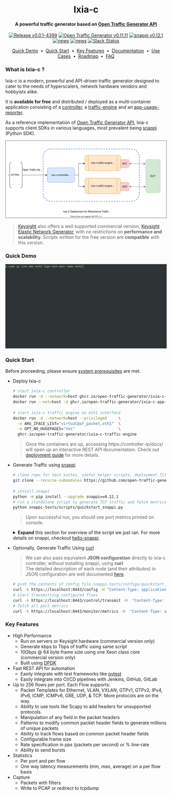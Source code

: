 <h1 align="center">
  <br>
  Ixia-c
  <br>
</h1>

<h4 align="center">
  A powerful traffic generator based on <a href="https://github.com/open-traffic-generator/models" target="_blank">Open Traffic Generator API</a>
</h4>

<p align="center">
  <a href="https://github.com/orgs/open-traffic-generator/packages/container/package/ixia-c-controller"><img alt="Release v0.0.1-4399" src="https://img.shields.io/badge/release-v0.0.1--4399-brightgreen"></a>
  <a href="https://redocly.github.io/redoc/?url=https://raw.githubusercontent.com/open-traffic-generator/models/v0.11.11/artifacts/openapi.yaml"><img alt="Open Traffic Generator v0.11.11" src="https://img.shields.io/badge/open--traffic--generator-v0.11.11-brightgreen"></a>
  <a href="https://pypi.org/project/snappi/0.12.1"><img alt="snappi v0.12.1" src="https://img.shields.io/badge/snappi-v0.12.1-brightgreen"></a>
  <a href="docs/news.md"><img alt="news" src="https://img.shields.io/badge/-news-blue?logo=github"></a>
  <a href="docs/contribute.md"><img alt="news" src="https://img.shields.io/badge/-contribute-blue?logo=github"></a>
  <a href="docs/support.md"><img alt="Slack Status" src="https://img.shields.io/badge/slack-support-blue?logo=slack"></a>
</p>

<p align="center">
  <a href="#quick-demo">Quick Demo</a> &nbsp;•&nbsp;
  <a href="#quick-start">Quick Start</a> &nbsp;•&nbsp;
  <a href="#key-features">Key Features</a> &nbsp;•&nbsp;
  <a href="docs/readme.md">Documentation</a> &nbsp;•&nbsp;
  <a href="docs/usecases.md">Use Cases</a> &nbsp;•&nbsp;
  <a href="docs/roadmap.md">Roadmap</a> &nbsp;•&nbsp;
  <a href="docs/faq.md">FAQ</a>
  <br>
</p>

### What is Ixia-c ?

Ixia-c is a modern, powerful and API-driven traffic generator designed to cater to the needs of hyperscalers, network hardware vendors and hobbyists alike.

It is **available for free** and distributed / deployed as a multi-container application consisting of a [controller](https://github.com/orgs/open-traffic-generator/packages/container/package/ixia-c-controller), a [traffic-engine](https://github.com/orgs/open-traffic-generator/packages/container/package/ixia-c-traffic-engine) and an [app-usage-reporter](https://github.com/orgs/open-traffic-generator/packages/container/package/ixia-c-app-usage-reporter).

As a reference implementation of [Open Traffic Generator API](https://github.com/open-traffic-generator/models), Ixia-c supports client SDKs in various languages, most prevalent being [snappi](https://pypi.org/project/snappi/) (Python SDK).

<p align="center">
<img src="docs/res/ixia-c.drawio.svg" alt="Ixia-c Deployment for Bidirectional Traffic">
</p>

> [Keysight](https://www.keysight.com) also offers a well supported commercial version, [Keysight Elastic Network Generator](https://www.keysight.com/us/en/products/network-test/protocol-load-test/keysight-elastic-network-generator.html), with no restrictions on **performance and scalability**. Scripts written for the free version are **compatible** with this version.

### Quick Demo

<p align="center">
<img src="docs/res/quick-demo.gif" alt="Quick Demo">
</p>

### Quick Start

Before proceeding, please ensure [system prerequisites](docs/prerequisites.md) are met.

* Deploy Ixia-c

  ```bash
  # start ixia-c controller
  docker run -d --network=host ghcr.io/open-traffic-generator/ixia-c-controller --accept-eula
  docker run --net=host -d ghcr.io/open-traffic-generator/ixia-c-app-usage-reporter

  # start ixia-c traffic engine on eth1 interface
  docker run -d --network=host --privileged     \
    -e ARG_IFACE_LIST="virtual@af_packet,eth1"  \
    -e OPT_NO_HUGEPAGES="Yes"                   \
    ghcr.io/open-traffic-generator/ixia-c-traffic-engine
  ```

  > Once the containers are up, accessing https://controller-ip/docs/ will open up an interactive REST API documentation. Check out [deployment guide](docs/deployments.md) for more details.

* Generate Traffic using [snappi](https://pypi.org/project/snappi/)

  ```bash
  # clone repo for test suites, useful helper scripts, deployment files, etc.
  git clone --recurse-submodules https://github.com/open-traffic-generator/ixia-c && cd ixia-c

  # install snappi
  python -m pip install --upgrade snappi==0.12.1
  # run a standalone script to generate TCP traffic and fetch metrics
  python snappi-tests/scripts/quickstart_snappi.py
  ```

  > Upon successful run, you should see port metrics printed on console.
 
  <details>
  <summary><b>Expand</b> this section for overview of the script we just ran. For more details on snappi, checkout <a href="docs/hello-snappi.md">hello-snappi</a>.</summary>

  ```python
  import snappi
  # create a new API instance over HTTPS transport where location points to controller
  api = snappi.api(location="https://localhost:8443", verify=False)
  # OR
  # create a new API instance over gRPC transport where location points to controller
  api = snappi.api(location="localhost:40051", transport=snappi.Transport.GRPC)

  # create a config object to be pushed to controller
  config = api.config()
  # add a port with location pointing to traffic engine
  prt = config.ports.port(name='prt', location='localhost:5555')[-1]
  # add a flow and assign endpoints
  flw = config.flows.flow(name='flw')[-1]
  flw.tx_rx.port.tx_name = prt.name

  # configure 100 packets to be sent, each having a size of 128 bytes
  flw.size.fixed = 128
  flw.duration.fixed_packets.packets = 100

  # add Ethernet, IP and TCP protocol headers with defaults
  flw.packet.ethernet().ipv4().tcp()

  # push configuration
  api.set_config(config)

  # start transmitting configured flows
  ts = api.transmit_state()
  ts.state = ts.START
  api.set_transmit_state(ts)

  # fetch & print port metrics
  req = api.metrics_request()
  req.port.port_names = [prt.name]
  print(api.get_metrics(req))
  ```

  </details>

* Optionally, Generate Traffic Using [curl](https://curl.se/)

  >We can also pass equivalent **JSON configuration** directly to ixia-c controller, without installing snappi, using **curl**.  
  >The detailed description of each node (and their attributes) in JSON configuration are well documented [here](https://redocly.github.io/redoc/?url=https://raw.githubusercontent.com/open-traffic-generator/models/v0.11.11/artifacts/openapi.yaml).

  ```bash
  # push the contents of config file snappi-tests/configs/quickstart_snappi.json
  curl -k https://localhost:8443/config -H "Content-Type: application/json" -d @snappi-tests/configs/quickstart_snappi.json
  # start transmitting configured flows
  curl -k https://localhost:8443/control/transmit -H  "Content-Type: application/json" -d '{"state": "start"}'
  # fetch all port metrics
  curl -k https://localhost:8443/monitor/metrics -H  "Content-Type: application/json" -d '{"choice": "port"}}'
  ```

### Key Features

* High Performance
  * Run on servers or Keysight hardware (commercial version only)
  * Generate kbps to Tbps of traffic using same script
  * 10Gbps @ 64 byte frame size using one Xeon class core (commercial version only)
  * Built using [DPDK](https://www.dpdk.org)
* Fast REST API for automation
  * Easily integrate with test frameworks like [pytest](https://www.pytest.org)
  * Easily integrate into CI/CD pipelines with Jenkins, GitHub, GitLab
* Up to 256 flows per port.  Each Flow supports:
  * Packet Templates for Ethernet, VLAN, VXLAN, GTPv1, GTPv2, IPv4, IPv6, ICMP, ICMPv6, GRE, UDP, & TCP.  More protocols are on the way.
  * Ability to use tools like Scapy to add headers for unsupported protocols.
  * Manipulation of any field in the packet headers
  * Patterns to modify common packet header fields to generate millions of unique packets
  * Ability to track flows based on common packet header fields
  * Configurable frame size
  * Rate specification in pps (packets per second) or % line-rate
  * Ability to send bursts
* Statistics
  * Per port and per flow
  * One way latency measurements (min, max, average) on a per flow basis
* Capture
  * Packets with filters
  * Write to PCAP or redirect to tcpdump
